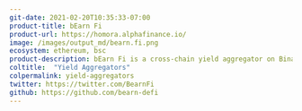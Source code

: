 ```yaml
---
git-date: 2021-02-20T10:35:33-07:00
product-title: bEarn Fi
product-url: https://homora.alphafinance.io/
image: /images/output_md/bearn.fi.png
ecosystem: ethereum, bsc
product-description: bEarn Fi is a cross-chain yield aggregator on Binance Smart Chain blockchain (BSC) and Ethereum blockchain.
coltitle:  "Yield Aggregators"
colpermalink: yield-aggregators
twitter: https://twitter.com/BearnFi
github: https://github.com/bearn-defi
---
```

